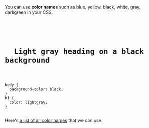 You can use **color names** such as blue, yellow, black, white, gray, darkgreen in your CSS.

<Editor lang="css">
<code>
<panel lang="html">
<h1>
  Light gray heading on a black background
</h1>
</panel>
<panel lang="css">
body {
  background-color: black;
}
h1 {
  color: lightgray;
}
</panel>
</code>
</Editor>

Here's [a list of all color names](https://www.w3schools.com/cssref/css_colors.asp) that we can use.
